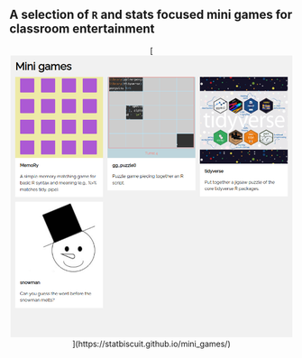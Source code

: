 ## A selection of `R` and stats focused mini games for classroom entertainment


<p align="center">[<img src="https://github.com/statbiscuit/mini_games/blob/main/img/games.png?raw=true" width="500" height="500" />](https://statbiscuit.github.io/mini_games/)</p>
